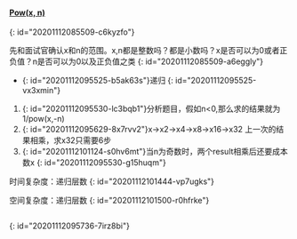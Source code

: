 #### [Pow(x, n)](https://leetcode-cn.com/problems/powx-n/)
{: id="20201112085509-c6kyzfo"}

先和面试官确认x和n的范围。x,n都是整数吗？都是小数吗？x是否可以为0或者正负值？n是否可以为0以及正负值之类
{: id="20201112085509-a6eggly"}

* {: id="20201112095525-b5ak63s"}递归
{: id="20201112095525-vx3xmin"}

1. {: id="20201112095530-lc3bqb1"}分析题目，假如n<0,那么求的结果就为1/pow(x,-n)
2. {: id="20201112095629-8x7rvv2"}x->x2->x4->x8->x16->x32 上一次的结果相乘，求x32只需要6步
3. {: id="20201112101124-s0hv6mt"}当n为奇数时，两个result相乘后还要成本数x
{: id="20201112095530-g15huqm"}

时间复杂度：递归层数
{: id="20201112101444-vp7ugks"}

空间复杂度：递归层数
{: id="20201112101500-r0hfrke"}

```

```
{: id="20201112095736-7irz8bi"}
